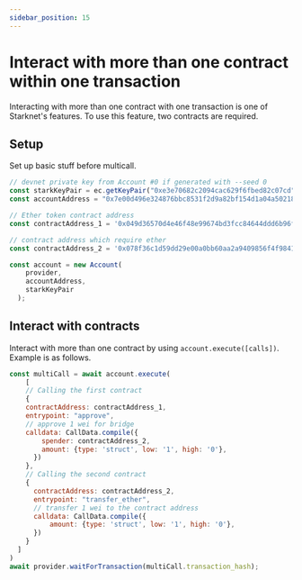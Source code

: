 ```yaml
---
sidebar_position: 15
---
```


# Interact with more than one contract within one transaction

Interacting with more than one contract with one transaction is one of Starknet's features. To use this feature, two contracts are required.

## Setup

Set up basic stuff before multicall.

```javascript
// devnet private key from Account #0 if generated with --seed 0
const starkKeyPair = ec.getKeyPair("0xe3e70682c2094cac629f6fbed82c07cd");
const accountAddress = "0x7e00d496e324876bbc8531f2d9a82bf154d1a04a50218ee74cdd372f75a551a";

// Ether token contract address
const contractAddress_1 = '0x049d36570d4e46f48e99674bd3fcc84644ddd6b96f7c741b1562b82f9e004dc7';

// contract address which require ether
const contractAddress_2 = '0x078f36c1d59dd29e00a0bb60aa2a9409856f4f9841c47f165aba5bab4225aa6b';

const account = new Account(
    provider,
    accountAddress,
    starkKeyPair
  );
```

## Interact with contracts

Interact with more than one contract by using `account.execute([calls])`. Example is as follows.

```javascript
const multiCall = await account.execute(
	[
    // Calling the first contract
    {
    contractAddress: contractAddress_1,
    entrypoint: "approve",
    // approve 1 wei for bridge
    calldata: CallData.compile({
        spender: contractAddress_2,
        amount: {type: 'struct', low: '1', high: '0'},
      })
    },
    // Calling the second contract
    {
      contractAddress: contractAddress_2,
      entrypoint: "transfer_ether",
      // transfer 1 wei to the contract address
      calldata: CallData.compile({
          amount: {type: 'struct', low: '1', high: '0'},
      })
    }
  ]
)
await provider.waitForTransaction(multiCall.transaction_hash);
```
